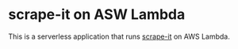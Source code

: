 # scrape-it on ASW Lambda
This is a serverless application that runs [scrape-it](https://github.com/IonicaBizau/scrape-it) on AWS Lambda.